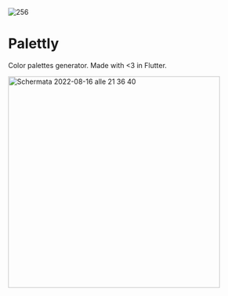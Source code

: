 ![256](https://user-images.githubusercontent.com/52720679/184901721-47deefc0-e44b-46ca-8797-d05c060342f8.png)


# Palettly
 Color palettes generator. Made with <3 in Flutter. 

<img width="432" alt="Schermata 2022-08-16 alle 21 36 40" src="https://user-images.githubusercontent.com/52720679/184967135-7faa7522-e486-4360-99c9-ec39be377d04.png">
